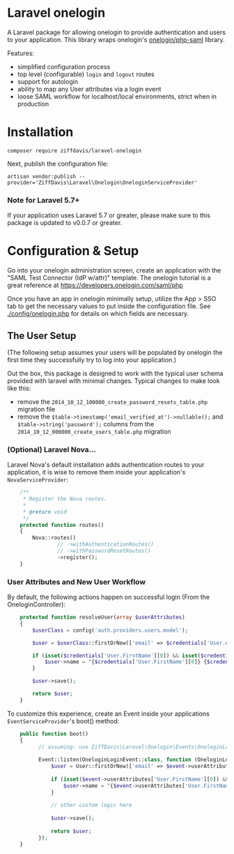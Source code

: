 # Laravel onelogin

A Laravel package for allowing onelogin to provide authentication and users to your application. This
library wraps onelogin's [onelogin/php-saml](https://github.com/onelogin/php-saml) library.

Features:
- simplified configuration process
- top level (configurable) `login` and `logout` routes
- support for autologin
- ability to map any User attributes via a login event
- loose SAML workflow for localhost/local environments, strict when in production

# Installation

    composer require ziffdavis/laravel-onelogin

Next, publish the configuration file:

    artisan vendor:publish --provider='ZiffDavis\Laravel\Onelogin\OneloginServiceProvider'
    
### Note for Laravel 5.7+

If your application uses Laravel 5.7 or greater, please make sure to this package is updated to v0.0.7 or greater.

# Configuration & Setup

Go into your onelogin administration screen, create an application with the
"SAML Test Connector (IdP w/attr)" template.  The onelogin tutorial is a great reference at
https://developers.onelogin.com/saml/php

Once you have an app in onelogin minimally setup, utilize the App > SSO tab to get the necessary
values to put inside the configuration file. See [./config/onelogin.php](./config/onelogin.php)
for details on which fields are necessary.

## The User Setup

(The following setup assumes your users will be populated by onelogin the first time they
successfully try to log into your application.)

Out the box, this package is designed to work with the typical user schema provided with laravel with
minimal changes.  Typical changes to make look like this:

- remove the `2014_10_12_100000_create_password_resets_table.php` migration file
- remove the `$table->timestamp('email_verified_at')->nullable();` and `$table->string('password');` columns from the `2014_10_12_000000_create_users_table.php` migration

### (Optional) Laravel Nova...

Laravel Nova's default installation adds authentication routes to your application, it is wise to remove them
inside your application's `NovaServiceProvider`:

```php
    /**
     * Register the Nova routes.
     *
     * @return void
     */
    protected function routes()
    {
        Nova::routes()
                // ->withAuthenticationRoutes()
                // ->withPasswordResetRoutes()
                ->register();
    }
``` 

### User Attributes and New User Workflow

By default, the following actions happen on successful login (From the OneloginController):

```php
    protected function resolveUser(array $userAttributes)
    {
        $userClass = config('auth.providers.users.model');

        $user = $userClass::firstOrNew(['email' => $credentials['User.email'][0]]);

        if (isset($credentials['User.FirstName'][0]) && isset($credentials['User.LastName'][0])) {
            $user->name = "{$credentials['User.FirstName'][0]} {$credentials['User.LastName'][0]}";
        }

        $user->save();

        return $user;
    }
```

To customize this experience, create an Event inside your applications `EventServiceProvider`'s boot() method:

```php
    public function boot()
    {
          // assuming: use ZiffDavis\Laravel\Onelogin\Events\OneloginLoginEvent;
          
          Event::listen(OneloginLoginEvent::class, function (OneloginLoginEvent $event) {
              $user = User::firstOrNew(['email' => $event->userAttributes['User.email'][0]]);
  
              if (isset($event->userAttributes['User.FirstName'][0]) && isset($event->userAttributes['User.LastName'][0])) {
                  $user->name = "{$event->userAttributes['User.FirstName'][0]} {$event->userAttributes['User.LastName'][0]}";
              }
              
              // other custom logic here
  
              $user->save();
  
              return $user;
          });
    }
```

